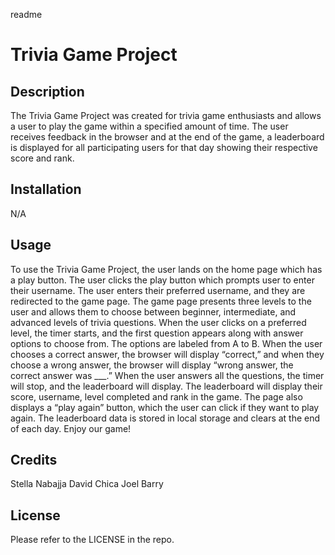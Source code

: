 readme
# Trivia Game Project
## Description
The Trivia Game Project was created for trivia game enthusiasts and allows a user to play the game within a specified amount of time. The user receives feedback in the browser and at the end of the game, a leaderboard is displayed for all participating users for that day showing their respective score and rank.
## Installation
N/A
## Usage
To use the Trivia Game Project, the user lands on the home page which has a play button. The user clicks the play button which prompts user to enter their username. The user enters their preferred username, and they are redirected to the game page. The game page presents three levels to the user and allows them to choose between beginner, intermediate, and advanced levels of trivia questions. When the user clicks on a preferred level, the timer starts, and the first question appears along with answer options to choose from. The options are labeled from A to B. When the user chooses a correct answer, the browser will display “correct,” and when they choose a wrong answer, the browser will display “wrong answer, the correct answer was ___.” When the user answers all the questions, the timer will stop, and the leaderboard will display. The leaderboard will display their score, username, level completed and rank in the game. The page also displays a “play again” button, which the user can click if they want to play again. The leaderboard data is stored in local storage and clears at the end of each day. Enjoy our game!
## Credits
Stella Nabajja
David Chica
Joel Barry
## License
Please refer to the LICENSE in the repo.
